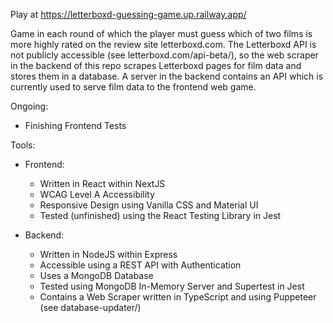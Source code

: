 Play at https://letterboxd-guessing-game.up.railway.app/

Game in each round of which the player must guess which of two films is more highly rated on the review site letterboxd.com. The Letterboxd API is not publicly accessible (see letterboxd.com/api-beta/), so the web scraper in the backend of this repo scrapes Letterboxd pages for film data and stores them in a database. A server in the backend contains an API which is currently used to serve film data to the frontend web game.

Ongoing:

- Finishing Frontend Tests

Tools:

- Frontend:

    - Written in React within NextJS
    - WCAG Level A Accessibility
    - Responsive Design using Vanilla CSS and Material UI
    - Tested (unfinished) using the React Testing Library in Jest

- Backend:

    - Written in NodeJS within Express
    - Accessible using a REST API with Authentication
    - Uses a MongoDB Database
    - Tested using MongoDB In-Memory Server and Supertest in Jest
    - Contains a Web Scraper written in TypeScript and using Puppeteer (see database-updater/)